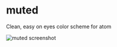 # muted

Clean, easy on eyes color scheme for atom

![muted screenshot](https://dl.dropboxusercontent.com/spa/6f6p31rqk1cfe43/zvbkoqwm.png)
